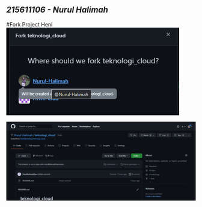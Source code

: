 ## _215611106 - Nurul Halimah_

#Fork Project Heni
![01](image/fork/1.png)

![02](image/fork/2.png)
